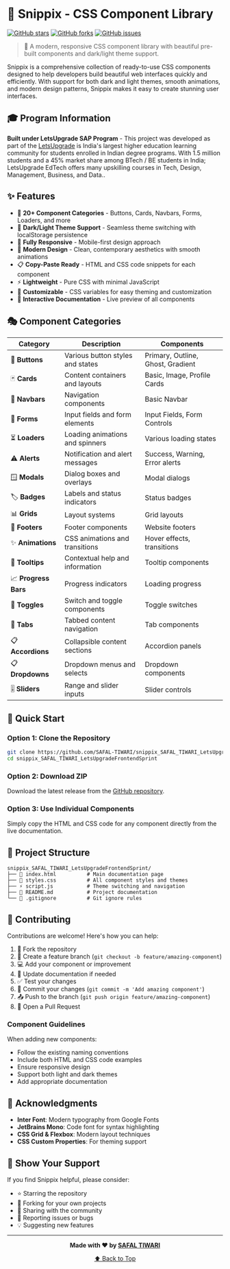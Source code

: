 # 🎨 Snippix - CSS Component Library

[![GitHub stars](https://img.shields.io/github/stars/SAFAL-TIWARI/snippix_SAFAL_TIWARI_LetsUpgradeFrontendSprint?style=social)](https://github.com/SAFAL-TIWARI/snippix_SAFAL_TIWARI_LetsUpgradeFrontendSprint/stargazers)
[![GitHub forks](https://img.shields.io/github/forks/SAFAL-TIWARI/snippix_SAFAL_TIWARI_LetsUpgradeFrontendSprint?style=social)](https://github.com/SAFAL-TIWARI/snippix_SAFAL_TIWARI_LetsUpgradeFrontendSprint/network/members)
[![GitHub issues](https://img.shields.io/github/issues/SAFAL-TIWARI/snippix_SAFAL_TIWARI_LetsUpgradeFrontendSprint)](https://github.com/SAFAL-TIWARI/snippix_SAFAL_TIWARI_LetsUpgradeFrontendSprint/issues)

> 🚀 A modern, responsive CSS component library with beautiful pre-built components and dark/light theme support.

Snippix is a comprehensive collection of ready-to-use CSS components designed to help developers build beautiful web interfaces quickly and efficiently. With support for both dark and light themes, smooth animations, and modern design patterns, Snippix makes it easy to create stunning user interfaces.

## 🎓 Program Information

**Built under LetsUpgrade SAP Program** - This project was developed as part of the [LetsUpgrade](https://letsupgrade.in/) is India's largest higher education learning community for students enrolled in Indian degree programs. With 1.5 million students and a 45% market share among BTech / BE students in India; LetsUpgrade EdTech offers many upskilling courses in Tech, Design, Management, Business, and Data..

## ✨ Features

- 🎯 **20+ Component Categories** - Buttons, Cards, Navbars, Forms, Loaders, and more
- 🌙 **Dark/Light Theme Support** - Seamless theme switching with localStorage persistence
- 📱 **Fully Responsive** - Mobile-first design approach
- 🎨 **Modern Design** - Clean, contemporary aesthetics with smooth animations
- 📋 **Copy-Paste Ready** - HTML and CSS code snippets for each component
- ⚡ **Lightweight** - Pure CSS with minimal JavaScript
- 🔧 **Customizable** - CSS variables for easy theming and customization
- 📖 **Interactive Documentation** - Live preview of all components

## 🎭 Component Categories

| Category | Description | Components |
|----------|-------------|------------|
| 🔘 **Buttons** | Various button styles and states | Primary, Outline, Ghost, Gradient |
| 🃏 **Cards** | Content containers and layouts | Basic, Image, Profile Cards |
| 🧭 **Navbars** | Navigation components | Basic Navbar |
| 📝 **Forms** | Input fields and form elements | Input Fields, Form Controls |
| ⏳ **Loaders** | Loading animations and spinners | Various loading states |
| ⚠️ **Alerts** | Notification and alert messages | Success, Warning, Error alerts |
| 🪟 **Modals** | Dialog boxes and overlays | Modal dialogs |
| 🏷️ **Badges** | Labels and status indicators | Status badges |
| 📊 **Grids** | Layout systems | Grid layouts |
| 🦶 **Footers** | Footer components | Website footers |
| ✨ **Animations** | CSS animations and transitions | Hover effects, transitions |
| 💬 **Tooltips** | Contextual help and information | Tooltip components |
| 📈 **Progress Bars** | Progress indicators | Loading progress |
| 🔄 **Toggles** | Switch and toggle components | Toggle switches |
| 📑 **Tabs** | Tabbed content navigation | Tab components |
| 📋 **Accordions** | Collapsible content sections | Accordion panels |
| 📋 **Dropdowns** | Dropdown menus and selects | Dropdown components |
| 🎚️ **Sliders** | Range and slider inputs | Slider controls |

## 🚀 Quick Start

### Option 1: Clone the Repository

```bash
git clone https://github.com/SAFAL-TIWARI/snippix_SAFAL_TIWARI_LetsUpgradeFrontendSprint.git
cd snippix_SAFAL_TIWARI_LetsUpgradeFrontendSprint
```

### Option 2: Download ZIP

Download the latest release from the [GitHub repository](https://github.com/SAFAL-TIWARI/snippix_SAFAL_TIWARI_LetsUpgradeFrontendSprint).

### Option 3: Use Individual Components

Simply copy the HTML and CSS code for any component directly from the live documentation.

## 📁 Project Structure

```
snippix_SAFAL_TIWARI_LetsUpgradeFrontendSprint/
├── 📄 index.html          # Main documentation page
├── 🎨 styles.css          # All component styles and themes
├── ⚡ script.js           # Theme switching and navigation
├── 📖 README.md           # Project documentation
└── 🔧 .gitignore          # Git ignore rules
```

## 🤝 Contributing

Contributions are welcome! Here's how you can help:

1. 🍴 Fork the repository
2. 🌿 Create a feature branch (`git checkout -b feature/amazing-component`)
3. 💻 Add your component or improvement
4. 📝 Update documentation if needed
5. ✅ Test your changes
6. 🚀 Commit your changes (`git commit -m 'Add amazing component'`)
7. 📤 Push to the branch (`git push origin feature/amazing-component`)
8. 🔄 Open a Pull Request

### Component Guidelines

When adding new components:
- Follow the existing naming conventions
- Include both HTML and CSS code examples
- Ensure responsive design
- Support both light and dark themes
- Add appropriate documentation

## 🙏 Acknowledgments

- **Inter Font**: Modern typography from Google Fonts
- **JetBrains Mono**: Code font for syntax highlighting
- **CSS Grid & Flexbox**: Modern layout techniques
- **CSS Custom Properties**: For theming support

## 🌟 Show Your Support

If you find Snippix helpful, please consider:

- ⭐ Starring the repository
- 🍴 Forking for your own projects
- 📢 Sharing with the community
- 🐛 Reporting issues or bugs
- 💡 Suggesting new features

---

<div align="center">

**Made with ❤️ by [SAFAL TIWARI](https://github.com/SAFAL-TIWARI)**

[⬆ Back to Top](#-snippix---css-component-library)

</div>
